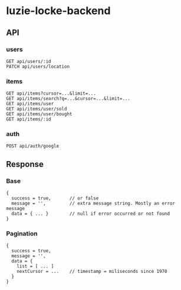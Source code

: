 # luzie-locke-backend

## API
### users
```
GET api/users/:id  
PATCH api/users/location
```

### items
```
GET api/items?cursor=...&limit=...
GET api/items/search?q=...&cursor=...&limit=...
GET api/items/user
GET api/items/user/sold
GET api/items/user/bought
GET api/items/:id
```

### auth
```
POST api/auth/google
```

## Response
### Base
```
{ 
  success = true,       // or false
  message = '',         // extra message string. Mostly an error message
  data = { ... }        // null if error occurred or not found
}
```

### Pagination
```
{ 
  success = true,       
  message = '',         
  data = { 
    list = [ ... ]
    nextCursor = ...    // timestamp = miliseconds since 1970
  }
}
```
